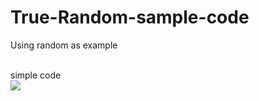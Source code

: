 # True-Random-sample-code
Using random as example

<br>
simple code <br>
<img src="http://i.imgur.com/wGXJO0I.jpg">
